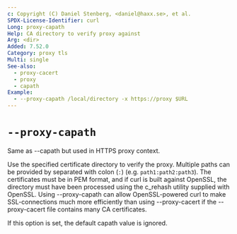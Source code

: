 ```yaml
---
c: Copyright (C) Daniel Stenberg, <daniel@haxx.se>, et al.
SPDX-License-Identifier: curl
Long: proxy-capath
Help: CA directory to verify proxy against
Arg: <dir>
Added: 7.52.0
Category: proxy tls
Multi: single
See-also:
  - proxy-cacert
  - proxy
  - capath
Example:
  - --proxy-capath /local/directory -x https://proxy $URL
---
```


# `--proxy-capath`

Same as --capath but used in HTTPS proxy context.

Use the specified certificate directory to verify the proxy. Multiple paths
can be provided by separated with colon (`:`) (e.g. `path1:path2:path3`). The
certificates must be in PEM format, and if curl is built against OpenSSL, the
directory must have been processed using the c_rehash utility supplied with
OpenSSL. Using --proxy-capath can allow OpenSSL-powered curl to make
SSL-connections much more efficiently than using --proxy-cacert if the
--proxy-cacert file contains many CA certificates.

If this option is set, the default capath value is ignored.
